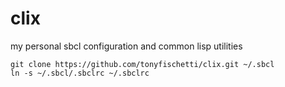 # clix

my personal sbcl configuration and common lisp utilities

```
git clone https://github.com/tonyfischetti/clix.git ~/.sbcl
ln -s ~/.sbcl/.sbclrc ~/.sbclrc
```
